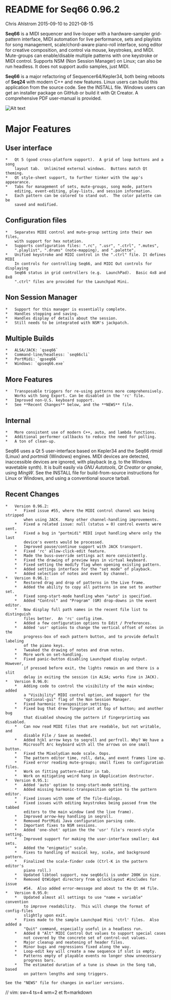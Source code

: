 # README for Seq66 0.96.2

Chris Ahlstrom
2015-09-10 to 2021-08-15

__Seq66__ is a MIDI sequencer and live-looper with a hardware-sampler
grid-pattern interface, MIDI automation for live performance, sets and playlists
for song management, scale/chord-aware piano-roll interface, song editor for
creative composition, and control via mouse, keystrokes, and MIDI.
Mute-groups can enable/disable multiple patterns with one keystroke or MIDI
control. Supports NSM (Non Session Manager) on Linux; can also be run
headless.  It does not support audio samples, just MIDI.

__Seq66__ is a major refactoring of Sequencer64/Kepler34, both being reboots of
__Seq24__ with modern C++ and new features.  Linux users can build this
application from the source code.  See the INSTALL file.  Windows users can get
an installer package on GitHub or build it with Qt Creator.  A comprehensive PDF
user-manual is provided.

![Alt text](doc/latex/images/main-window/main-window-fluxbox.png?raw=true "Seq66
Dark-Cold Fluxbox")

# Major Features

##  User interface

    *   Qt 5 (good cross-platform support).  A grid of loop buttons and a song
        layout tab.  Unlimited external windows.  Buttons match Qt theming.
    *   Qt style-sheet support, to further tinker with the app's appearance.
    *   Tabs for management of sets, mute-groups, song mode, pattern
        editing, event-editing, play-lists, and session information.
    *   Each pattern can be colored to stand out.  The color palette can be
        saved and modified.

##  Configuration files

    *   Separates MIDI control and mute-group setting into their own files,
        with support for hex notation.
    *   Supports configuration files: ".rc", ".usr", ".ctrl", ".mutes",
        ".playlist", ".drums" (note-mapping), and ".palette".
    *   Unified keystroke and MIDI control in the ".ctrl" file. It defines MIDI
        In controls for controlling Seq66, and MIDI Out controls for displaying
        Seq66 status in grid controllers (e.g.  LaunchPad).  Basic 4x8 and 8x8
        ".ctrl" files are provided for the Launchpad Mini.

##  Non Session Manager

    *   Support for this manager is essentially complete.
    *   Handles stopping and saving.
    *   Handles display of details about the session.
    *   Still needs to be integrated with NSM's jackpatch.

##  Multiple Builds

    *   ALSA/JACK: `qseq66`
    *   Command-line/headless: `seq66cli`
    *   PortMidi: `qpseq66`
    *   Windows: `qpseq66.exe`

##  More Features

    *   Transposable triggers for re-using patterns more comprehensively.
        Works with Song Export. Can be disabled in the 'rc' file.
    *   Improved non-U.S. keyboard support.
    *   See **Recent Changes** below, and the **NEWS** file.

##  Internal

    *   More consistent use of modern C++, auto, and lambda functions.
    *   Additional performer callbacks to reduce the need for polling.
    *   A ton of clean-up.

Seq66 uses a Qt 5 user-interface based on Kepler34 and the Seq66 *rtmidi*
(Linux) and *portmidi* (Windows) engines.  MIDI devices are detected,
inaccessible devices are ignored, with playback (e.g. to the Windows wavetable
synth). It is built easily via *GNU Autotools*, *Qt Creator* or *qmake*, using
*MingW*.  See the INSTALL file for build-from-source instructions for Linux or
Windows, and using a conventional source tarball.

## Recent Changes

    *   Version 0.96.2:
        *   Fixed issue #55, where the MIDI control channel was being stripped
            when using JACK.  Many other channel-handling improvements.
        *   Fixed a related issue: null (status = 0) control events were sent.
        *   Fixed a bug in "portmidi" MIDI input handling where only the last
            device's events would be processed.
        *   Improved pause/continue support with JACK transport.
        *   Fixed 'rc' allow-click-edit feature.
        *   Made the buss-override settings act more consistently.
        *   Fixed the drawing of preview keys in virtual keyboard.
        *   Fixed setting the modify flag when opening existing pattern.
        *   Added settings interface for the "set mode" of playback.
        *   Added selection of notes and event by channel.
    *   Version 0.96.1:
        *   Restored drag and drop of patterns in the Live frame.
        *   Added the ability to copy all patterns in one set to another set.
        *   Fixed song-start-mode handling when "auto" is specified.
        *   Added "Control" and "Program" (GM) drop-downs in the event editor.
        *   Now display full path names in the recent file list to distinguish
            files better.  An 'rc' config item.
        *   Added a few configuration options to Edit / Preferences.
        *   Added 'usr' options to change the vertical offset of notes in the
            progress-box of each pattern button, and to provide default labeling
            of the piano keys.
        *   Tweaked the drawing of notes and drum notes.
        *   More work on set-handling.
        *   Fixed panic-button disabling Launchpad display output. However,
            if pressed before exit, the lights remain on and there is a slit
            delay in exiting the session (in ALSA; works fine in JACK).
    *   Version 0.96.0:
        *   Adding code to control the visibility of the main window; added
            a "Visibility" MIDI control option, and support for the
            "optional-gui" flag of the Non Session Manager.
        *   Fixed harmonic transposition settings.
        *   Fixed bug that drew fingerprint at top of button; and another bug
            that disabled showing the pattern if fingerprinting was disabled.
        *   Can now read MIDI files that are readable, but not writable, and
            disable File / Save as needed.
        *   Added hjkl arrow keys to seqroll and perfroll. Why? We have a
            Microsoft Arc keyboard with all the arrows on one small button.
        *   Fixed the Mixolydian mode scale. Oops.
        *   The pattern editor time, roll, data, and event frames line up.
        *   Fixed error reading mute-groups; small fixes to configuration files.
        *   Work on fitting pattern-editor in tab.
        *   Work on mitigating weird hang in QApplication destructor.
    *   Version 0.95.1:
        *   Added 'auto' option to song-start-mode setting.
        *   Added missing harmonic-transposition option to the pattern editor.
        *   Fixed issues with some of the file-dialogs.
        *   Fixed issues with editing keystrokes being passed from the tabbed
            editors to the main window (and the live frame).
        *   Improved arrow-key handling in seqroll.
        *   Removed PortMidi Java configuration parsing code.
        *   Important fixes to NSM sessions.
        *   Added 'one-shot' option the the 'usr' file's record-style setting.
        *   Improved support for making the user-interface smaller; 4x4 sets.
        *   Added the "enigmatic" scale.
        *   Fixes to handling of musical key, scale, and background pattern.
        *   Finalized the scale-finder code (Ctrl-K in the pattern editor's
            piano roll.)
        *   Updated libtool support, now seq66cli is under 200K in size.
        *   Removed QtWidget directory from qclocklayout #includes for issue
            #54.  Also added error-message and about to the Qt m4 file.
    *   Version 0.95.0:
        *   Updated almost all settings to use "name = variable" convention
            to improve readability.  This will change the format of config-files
            slightly upon exit.
        *   Fixes made to the sample Launchpad Mini 'ctrl' files.  Also added a
            "Quit" command, especially useful in a headless run.
        *   Added 8 "Alt" MIDI Control Out values to support special cases
            not covered by the concrete set of control-out values.
        *   Major cleanup and neatening of header files.
        *   Minor bugs and regressions fixed along the way.
        *   Loop-edit key will create a new sequence if slot is empty.
        *   Patterns empty of playable events no longer show unnecessary
            progress bars.
        *   The estimated duration of a tune is shown in the Song tab, based
            on pattern lengths and song triggers.

    See the "NEWS" file for changes in earlier versions.

// vim: sw=4 ts=4 wm=2 et ft=markdown
